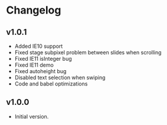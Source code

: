 # Changelog

## v1.0.1

-   Added IE10 support
-   Fixed stage subpixel problem between slides when scrolling
-   Fixed IE11 isInteger bug
-   Fixed IE11 demo
-   Fixed autoheight bug
-   Disabled text selection when swiping
-   Code and babel optimizations

## v1.0.0

-   Initial version.
